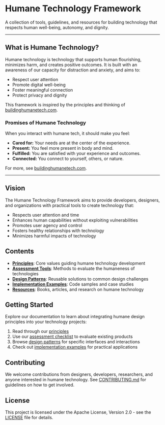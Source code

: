# Humane Technology Framework

A collection of tools, guidelines, and resources for building technology that respects human well-being, autonomy, and dignity.

---

## What is Humane Technology?

Humane technology is technology that supports human flourishing, minimizes harm, and creates positive outcomes. It is built with an awareness of our capacity for distraction and anxiety, and aims to:
- Respect user attention
- Promote digital well-being
- Foster meaningful connection
- Protect privacy and dignity

This framework is inspired by the principles and thinking of [buildinghumanetech.com](https://www.buildinghumanetech.com/).

### Promises of Humane Technology
When you interact with humane tech, it should make you feel:
- **Cared for:** Your needs are at the center of the experience.
- **Present:** You feel more present in body and mind.
- **Fulfilled:** You are satisfied with your experience and outcomes.
- **Connected:** You connect to yourself, others, or nature.

For more, see [buildinghumanetech.com](https://www.buildinghumanetech.com/).

---

## Vision

The Humane Technology Framework aims to provide developers, designers, and organizations with practical tools to create technology that:

- Respects user attention and time
- Enhances human capabilities without exploiting vulnerabilities
- Promotes user agency and control
- Fosters healthy relationships with technology
- Minimizes harmful impacts of technology

## Contents

- **[Principles](./docs/principles.md)**: Core values guiding humane technology development
- **[Assessment Tools](./docs/assessment-tools.md)**: Methods to evaluate the humaneness of technologies
- **[Design Patterns](./docs/design-patterns.md)**: Reusable solutions to common design challenges
- **[Implementation Examples](./examples/)**: Code samples and case studies
- **[Resources](./docs/resources.md)**: Books, articles, and research on humane technology

## Getting Started

Explore our documentation to learn about integrating humane design principles into your technology projects:

1. Read through our [principles](./docs/principles.md)
2. Use our [assessment checklist](./docs/assessment-tools.md) to evaluate existing products
3. Browse [design patterns](./docs/design-patterns.md) for specific interfaces and interactions
4. Check out [implementation examples](./examples/) for practical applications

## Contributing

We welcome contributions from designers, developers, researchers, and anyone interested in humane technology. See [CONTRIBUTING.md](./CONTRIBUTING.md) for guidelines on how to get involved.

## License

This project is licensed under the Apache License, Version 2.0 - see the [LICENSE](./LICENSE) file for details. 